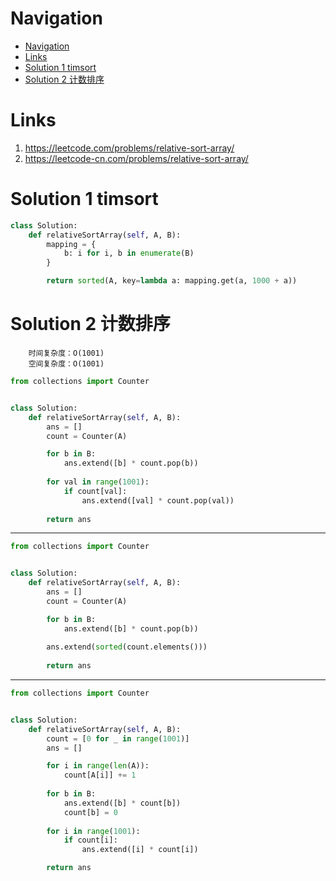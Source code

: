 # Navigation
- [Navigation](#navigation)
- [Links](#links)
- [Solution 1 timsort](#solution-1-timsort)
- [Solution 2 计数排序](#solution-2-%e8%ae%a1%e6%95%b0%e6%8e%92%e5%ba%8f)

# Links
1. https://leetcode.com/problems/relative-sort-array/
2. https://leetcode-cn.com/problems/relative-sort-array/


# Solution 1 timsort
```python
class Solution:
    def relativeSortArray(self, A, B):
        mapping = {
            b: i for i, b in enumerate(B)
        }

        return sorted(A, key=lambda a: mapping.get(a, 1000 + a))
```

# Solution 2 计数排序
```
    时间复杂度：O(1001)
    空间复杂度：O(1001)
```
```python
from collections import Counter


class Solution:
    def relativeSortArray(self, A, B):
        ans = []
        count = Counter(A)

        for b in B:
            ans.extend([b] * count.pop(b))
        
        for val in range(1001):
            if count[val]:
                ans.extend([val] * count.pop(val)) 
        
        return ans
```
---
```python
from collections import Counter


class Solution:
    def relativeSortArray(self, A, B):
        ans = []
        count = Counter(A)

        for b in B:
            ans.extend([b] * count.pop(b))
        
        ans.extend(sorted(count.elements()))
        
        return ans
```
---
```python
from collections import Counter


class Solution:
    def relativeSortArray(self, A, B):
        count = [0 for _ in range(1001)]
        ans = []

        for i in range(len(A)):
            count[A[i]] += 1
        
        for b in B:
            ans.extend([b] * count[b])
            count[b] = 0
        
        for i in range(1001):
            if count[i]:
                ans.extend([i] * count[i])

        return ans
```